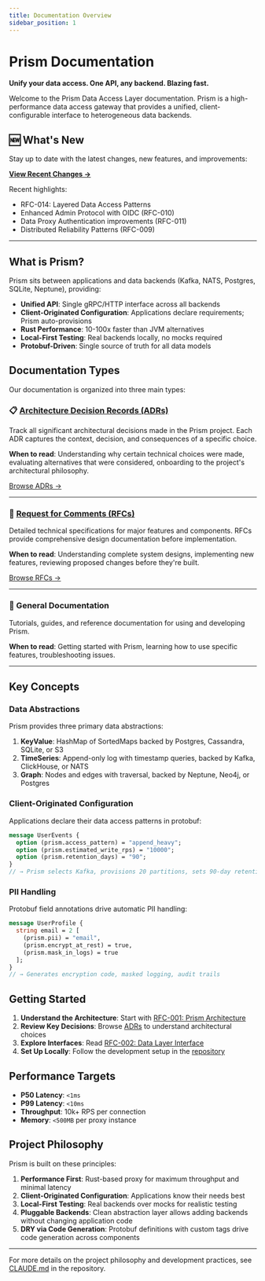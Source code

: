 ```yaml
---
title: Documentation Overview
sidebar_position: 1
---
```


# Prism Documentation

**Unify your data access. One API, any backend. Blazing fast.**

Welcome to the Prism Data Access Layer documentation. Prism is a high-performance data access gateway that provides a unified, client-configurable interface to heterogeneous data backends.

## 🆕 What's New

Stay up to date with the latest changes, new features, and improvements:

**[View Recent Changes →](/docs/changelog)**

Recent highlights:
- RFC-014: Layered Data Access Patterns
- Enhanced Admin Protocol with OIDC (RFC-010)
- Data Proxy Authentication improvements (RFC-011)
- Distributed Reliability Patterns (RFC-009)

---

## What is Prism?

Prism sits between applications and data backends (Kafka, NATS, Postgres, SQLite, Neptune), providing:

- **Unified API**: Single gRPC/HTTP interface across all backends
- **Client-Originated Configuration**: Applications declare requirements; Prism auto-provisions
- **Rust Performance**: 10-100x faster than JVM alternatives
- **Local-First Testing**: Real backends locally, no mocks required
- **Protobuf-Driven**: Single source of truth for all data models

## Documentation Types

Our documentation is organized into three main types:

### 📋 [Architecture Decision Records (ADRs)](/adr)

Track all significant architectural decisions made in the Prism project. Each ADR captures the context, decision, and consequences of a specific choice.

**When to read**: Understanding why certain technical choices were made, evaluating alternatives that were considered, onboarding to the project's architectural philosophy.

[Browse ADRs →](/adr)

---

### 📐 [Request for Comments (RFCs)](/rfc)

Detailed technical specifications for major features and components. RFCs provide comprehensive design documentation before implementation.

**When to read**: Understanding complete system designs, implementing new features, reviewing proposed changes before they're built.

[Browse RFCs →](/rfc)

---

### 📖 General Documentation

Tutorials, guides, and reference documentation for using and developing Prism.

**When to read**: Getting started with Prism, learning how to use specific features, troubleshooting issues.

---

## Key Concepts

### Data Abstractions

Prism provides three primary data abstractions:

1. **KeyValue**: HashMap of SortedMaps backed by Postgres, Cassandra, SQLite, or S3
2. **TimeSeries**: Append-only log with timestamp queries, backed by Kafka, ClickHouse, or NATS
3. **Graph**: Nodes and edges with traversal, backed by Neptune, Neo4j, or Postgres

### Client-Originated Configuration

Applications declare their data access patterns in protobuf:

```protobuf
message UserEvents {
  option (prism.access_pattern) = "append_heavy";
  option (prism.estimated_write_rps) = "10000";
  option (prism.retention_days) = "90";
}
// → Prism selects Kafka, provisions 20 partitions, sets 90-day retention
```

### PII Handling

Protobuf field annotations drive automatic PII handling:

```protobuf
message UserProfile {
  string email = 2 [
    (prism.pii) = "email",
    (prism.encrypt_at_rest) = true,
    (prism.mask_in_logs) = true
  ];
}
// → Generates encryption code, masked logging, audit trails
```

## Getting Started

1. **Understand the Architecture**: Start with [RFC-001: Prism Architecture](/rfc/RFC-001-prism-architecture)
2. **Review Key Decisions**: Browse [ADRs](/adr) to understand architectural choices
3. **Explore Interfaces**: Read [RFC-002: Data Layer Interface](/rfc/RFC-002-data-layer-interface)
4. **Set Up Locally**: Follow the development setup in the [repository](https://github.com/jrepp/prism-data-layer)

## Performance Targets

- **P50 Latency**: `<1ms`
- **P99 Latency**: `<10ms`
- **Throughput**: 10k+ RPS per connection
- **Memory**: `<500MB` per proxy instance

## Project Philosophy

Prism is built on these principles:

1. **Performance First**: Rust-based proxy for maximum throughput and minimal latency
2. **Client-Originated Configuration**: Applications know their needs best
3. **Local-First Testing**: Real backends over mocks for realistic testing
4. **Pluggable Backends**: Clean abstraction layer allows adding backends without changing application code
5. **DRY via Code Generation**: Protobuf definitions with custom tags drive code generation across components

---

For more details on the project philosophy and development practices, see [CLAUDE.md](https://github.com/jrepp/prism-data-layer/blob/main/CLAUDE.md) in the repository.
